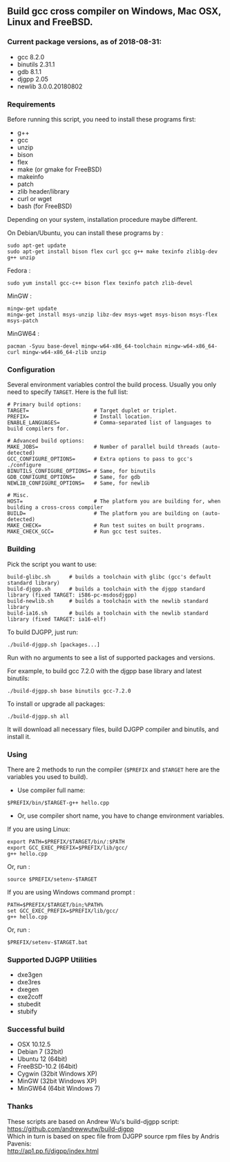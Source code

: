 ## Build gcc cross compiler on Windows, Mac OSX, Linux and FreeBSD.

### Current package versions, as of 2018-08-31:

* gcc 8.2.0
* binutils 2.31.1
* gdb 8.1.1
* djgpp 2.05
* newlib 3.0.0.20180802

### Requirements

Before running this script, you need to install these programs first:

* g++
* gcc
* unzip
* bison
* flex
* make (or gmake for FreeBSD)
* makeinfo
* patch
* zlib header/library
* curl or wget
* bash (for FreeBSD)

Depending on your system, installation procedure maybe different.

On Debian/Ubuntu, you can install these programs by :

```
sudo apt-get update
sudo apt-get install bison flex curl gcc g++ make texinfo zlib1g-dev g++ unzip
```

Fedora :

```
sudo yum install gcc-c++ bison flex texinfo patch zlib-devel
```

MinGW :

```
mingw-get update
mingw-get install msys-unzip libz-dev msys-wget msys-bison msys-flex msys-patch
```

MinGW64 :

```
pacman -Syuu base-devel mingw-w64-x86_64-toolchain mingw-w64-x86_64-curl mingw-w64-x86_64-zlib unzip
```

### Configuration

Several environment variables control the build process. Usually you only need to specify `TARGET`. Here is the full list:
```
# Primary build options:
TARGET=                     # Target duplet or triplet.
PREFIX=                     # Install location.
ENABLE_LANGUAGES=           # Comma-separated list of languages to build compilers for.

# Advanced build options:
MAKE_JOBS=                  # Number of parallel build threads (auto-detected)
GCC_CONFIGURE_OPTIONS=      # Extra options to pass to gcc's ./configure
BINUTILS_CONFIGURE_OPTIONS= # Same, for binutils
GDB_CONFIGURE_OPTIONS=      # Same, for gdb
NEWLIB_CONFIGURE_OPTIONS=   # Same, for newlib

# Misc.
HOST=                       # The platform you are building for, when building a cross-cross compiler
BUILD=                      # The platform you are building on (auto-detected)
MAKE_CHECK=                 # Run test suites on built programs.
MAKE_CHECK_GCC=             # Run gcc test suites.
```

### Building

Pick the script you want to use:
```
build-glibc.sh      # builds a toolchain with glibc (gcc's default standard library)
build-djgpp.sh      # builds a toolchain with the djgpp standard library (fixed TARGET: i586-pc-msdosdjgpp)
build-newlib.sh     # builds a toolchain with the newlib standard library
build-ia16.sh       # builds a toolchain with the newlib standard library (fixed TARGET: ia16-elf)
```

To build DJGPP, just run:
```
./build-djgpp.sh [packages...]
```
Run with no arguments to see a list of supported packages and versions.

For example, to build gcc 7.2.0 with the djgpp base library and latest binutils:
```
./build-djgpp.sh base binutils gcc-7.2.0
```

To install or upgrade all packages:
```
./build-djgpp.sh all
```

It will download all necessary files, build DJGPP compiler and binutils, and install it.

### Using

There are 2 methods to run the compiler (`$PREFIX` and `$TARGET` here are the variables you used to build).

* Use compiler full name:

```
$PREFIX/bin/$TARGET-g++ hello.cpp
```

* Or, use compiler short name, you have to change environment variables.

If you are using Linux:
```
export PATH=$PREFIX/$TARGET/bin/:$PATH
export GCC_EXEC_PREFIX=$PREFIX/lib/gcc/
g++ hello.cpp
```
Or, run :

```
source $PREFIX/setenv-$TARGET
```

If you are using Windows command prompt :

```
PATH=$PREFIX/$TARGET/bin;%PATH%
set GCC_EXEC_PREFIX=$PREFIX/lib/gcc/
g++ hello.cpp
```

Or, run :

```
$PREFIX/setenv-$TARGET.bat
```

### Supported DJGPP Utilities
* dxe3gen
* dxe3res
* dxegen
* exe2coff
* stubedit
* stubify

### Successful build

* OSX 10.12.5
* Debian 7 (32bit)
* Ubuntu 12 (64bit)
* FreeBSD-10.2 (64bit)
* Cygwin (32bit Windows XP)
* MinGW (32bit Windows XP)
* MinGW64 (64bit Windows 7)

### Thanks

These scripts are based on Andrew Wu's build-djgpp script:  
<https://github.com/andrewwutw/build-djgpp>  
Which in turn is based on spec file from DJGPP source rpm files by Andris Pavenis:  
<http://ap1.pp.fi/djgpp/index.html>
